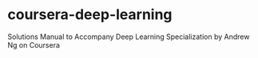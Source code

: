 # coursera-deep-learning
Solutions Manual to Accompany Deep Learning Specialization by Andrew Ng on Coursera
